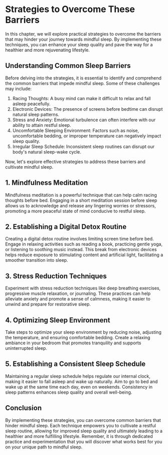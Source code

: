 Strategies to Overcome These Barriers
==============================================

In this chapter, we will explore practical strategies to overcome the barriers that may hinder your journey towards mindful sleep. By implementing these techniques, you can enhance your sleep quality and pave the way for a healthier and more rejuvenating lifestyle.

Understanding Common Sleep Barriers
-----------------------------------

Before delving into the strategies, it is essential to identify and comprehend the common barriers that impede mindful sleep. Some of these challenges may include:

1. Racing Thoughts: A busy mind can make it difficult to relax and fall asleep peacefully.
2. Electronic Devices: The presence of screens before bedtime can disrupt natural sleep patterns.
3. Stress and Anxiety: Emotional turbulence can often interfere with our ability to attain restful sleep.
4. Uncomfortable Sleeping Environment: Factors such as noise, uncomfortable bedding, or improper temperature can negatively impact sleep quality.
5. Irregular Sleep Schedule: Inconsistent sleep routines can disrupt our body's natural sleep-wake cycle.

Now, let's explore effective strategies to address these barriers and cultivate mindful sleep.

1\. Mindfulness Meditation
-------------------------

Mindfulness meditation is a powerful technique that can help calm racing thoughts before bed. Engaging in a short meditation session before sleep allows us to acknowledge and release any lingering worries or stressors, promoting a more peaceful state of mind conducive to restful sleep.

2\. Establishing a Digital Detox Routine
---------------------------------------

Creating a digital detox routine involves limiting screen time before bed. Engage in relaxing activities such as reading a book, practicing gentle yoga, or listening to soothing music instead. This break from electronic devices helps reduce exposure to stimulating content and artificial light, facilitating a smoother transition into sleep.

3\. Stress Reduction Techniques
------------------------------

Experiment with stress reduction techniques like deep breathing exercises, progressive muscle relaxation, or journaling. These practices can help alleviate anxiety and promote a sense of calmness, making it easier to unwind and prepare for restorative sleep.

4\. Optimizing Sleep Environment
-------------------------------

Take steps to optimize your sleep environment by reducing noise, adjusting the temperature, and ensuring comfortable bedding. Create a relaxing ambiance in your bedroom that promotes tranquility and supports uninterrupted sleep.

5\. Establishing a Consistent Sleep Schedule
-------------------------------------------

Maintaining a regular sleep schedule helps regulate our internal clock, making it easier to fall asleep and wake up naturally. Aim to go to bed and wake up at the same time each day, even on weekends. Consistency in sleep patterns enhances sleep quality and overall well-being.

Conclusion
----------

By implementing these strategies, you can overcome common barriers that hinder mindful sleep. Each technique empowers you to cultivate a restful sleep routine, allowing for improved sleep quality and ultimately leading to a healthier and more fulfilling lifestyle. Remember, it is through dedicated practice and experimentation that you will discover what works best for you on your unique path to mindful sleep.
